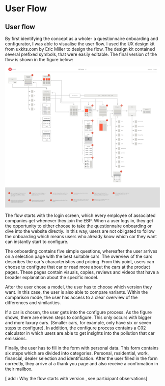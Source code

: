# User Flow

## User flow

By first identifying the concept as a whole- a questionnaire onboarding and configurator, I was able to visualise the user flow. I used the UX design kit from uxkits.com by Eric Miller to design the flow. The design kit contained several prefixed symbols, that were easily editable. The final version of the flow is shown in the figure below:

![](../../.gitbook/assets/ebp-flow%20%281%29.jpg)



‌The flow starts with the login screen, which every employee of associated companies get whenever they join the EBP. When a user logs in, they get the opportunity to either choose to take the questionnaire onboarding or dive into the website directly. In this way, users are not obligated to follow the onboarding which means users who already know which car they want can instantly start to configure. ‌ 

The onboarding contains five simple questions, whereafter the user arrives on a selection page with the best suitable cars. The overview of the cars describes the car's characteristics and pricing. From this point, users can choose to configure that car or read more about the cars at the product pages. These pages contain visuals, copies, reviews and videos that have a broader explanation about the specific model. ‌

After the user chose a model, the user has to choose which version they want. In this case, the user is also able to compare variants. Within the comparison mode, the user has access to a clear overview of the differences and similarities. ‌

If a car is chosen, the user gets into the configure process. As the figure shows, there are eleven steps to configure. This only occurs with bigger and more luxury cars. \(Smaller cars, for example, only have six or seven steps to configure\). In addition, the configure process contains a C02 calculator in which users are able to get insights into the pollution that car emissions. ‌

Finally, the user has to fill in the form with personal data. This form contains six steps which are divided into categories. Personal, residential, work, financial, dealer selection and identification. After the user filled in the form correctly, they arrive at a thank you page and also receive a confirmation in their mailbox.

\[ add : Why the flow starts with version , see participant observations\] 

